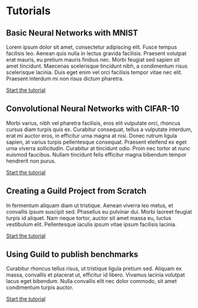 # Tutorials

## Basic Neural Networks with MNIST

Lorem ipsum dolor sit amet, consectetur adipiscing elit. Fusce tempus
facilisis leo. Aenean quis nulla in lectus gravida facilisis. Praesent
volutpat erat mauris, eu pretium mauris finibus nec. Morbi feugiat sed
sapien sit amet tincidunt. Maecenas scelerisque tincidunt nibh, a
condimentum risus scelerisque lacinia. Duis eget enim vel orci
facilisis tempor vitae nec elit. Praesent interdum mi non risus dictum
pharetra.

[Start the tutorial](tutorial-mnist.md)

## Convolutional Neural Networks with CIFAR-10

Morbi varius, nibh vel pharetra facilisis, eros elit vulputate orci,
rhoncus cursus diam turpis quis ex. Curabitur consequat, tellus a
vulputate interdum, erat mi auctor eros, in efficitur urna magna at
nisi. Donec rutrum ligula sapien, at varius turpis pellentesque
consequat. Praesent eleifend ex eget urna viverra
sollicitudin. Curabitur at tincidunt odio. Proin nec tortor at nunc
euismod faucibus. Nullam tincidunt felis efficitur magna bibendum
tempor hendrerit non purus.

[Start the tutorial](tutorial-cifar10.md)

## Creating a Guild Project from Scratch

In fermentum aliquam diam ut tristique. Aenean viverra leo metus, et
convallis ipsum suscipit sed. Phasellus eu pulvinar dui. Morbi laoreet
feugiat turpis id aliquet. Nam neque tortor, auctor sit amet massa eu,
luctus vestibulum elit. Pellentesque iaculis ipsum vitae ipsum
facilisis lacinia.

[Start the tutorial](tutorial-project.md)

## Using Guild to publish benchmarks

Curabitur rhoncus tellus risus, ut tristique ligula pretium
sed. Aliquam ex massa, convallis et placerat ut, efficitur id
libero. Vivamus lacinia volutpat lacus eget bibendum. Nulla convallis
elit nec dolor commodo, sit amet condimentum turpis auctor.

[Start the tutorial](tutorial-benchmarks.md)

